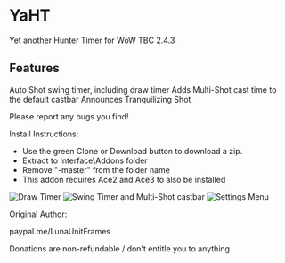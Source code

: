 # YaHT
Yet another Hunter Timer for WoW TBC 2.4.3

## Features
Auto Shot swing timer, including draw timer
Adds Multi-Shot cast time to the default castbar
Announces Tranquilizing Shot

Please report any bugs you find!

Install Instructions:
- Use the green Clone or Download button to download a zip.
- Extract to Interface\Addons folder
- Remove "-master" from the folder name
- This addon requires Ace2 and Ace3 to also be installed

![Draw Timer](https://cdn.discordapp.com/attachments/738281308916285521/757614714166575154/unknown.png)
![Swing Timer and Multi-Shot castbar](https://cdn.discordapp.com/attachments/738281308916285521/757617712850665554/unknown.png)
![Settings Menu](https://cdn.discordapp.com/attachments/738281308916285521/757614517717827774/unknown.png)


Original Author:

paypal.me/LunaUnitFrames

Donations are non-refundable / don't entitle you to anything

